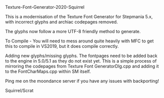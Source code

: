 Texture-Font-Generator-2020-Squirrel

This is a modernisation of the Texture Font Generator for Stepmania 5.x, with incorrect glyphs and archiac codepages removed.

The glyphs now follow a more UTF-8 friendly method to generate.

To Compile - You will need to mess around quite heavily with MFC to get this to compile in VS2019, but it does compile correctly.

Adding new glyphs/missing glyphs. The fontpages need to be added back to the engine in 5.0/5.1 as they do not exist yet. This is a simple process of mirroring the codepages from Texture Font GeneratorDlg.cpp and adding it to the FontCharMaps.cpp within SM itself.

Ping me on the moondance server if you have any issues with backporting!

Squirrel/Scrat
